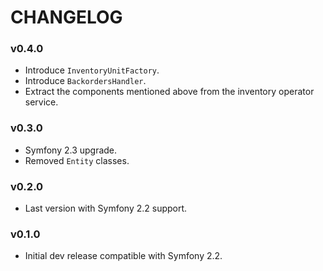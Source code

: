 CHANGELOG
=========

### v0.4.0

* Introduce ``InventoryUnitFactory``.
* Introduce ``BackordersHandler``.
* Extract the components mentioned above from the inventory operator service.

### v0.3.0

* Symfony 2.3 upgrade.
* Removed ``Entity`` classes.

### v0.2.0

* Last version with Symfony 2.2 support.

### v0.1.0

* Initial dev release compatible with Symfony 2.2.
